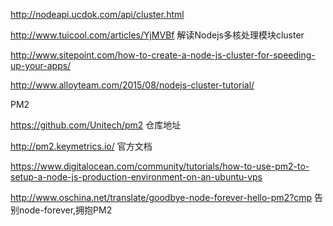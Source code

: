 
http://nodeapi.ucdok.com/api/cluster.html

http://www.tuicool.com/articles/YjMVBf 解读Nodejs多核处理模块cluster

http://www.sitepoint.com/how-to-create-a-node-js-cluster-for-speeding-up-your-apps/

http://www.alloyteam.com/2015/08/nodejs-cluster-tutorial/

PM2

https://github.com/Unitech/pm2 仓库地址

http://pm2.keymetrics.io/ 官方文档

https://www.digitalocean.com/community/tutorials/how-to-use-pm2-to-setup-a-node-js-production-environment-on-an-ubuntu-vps

http://www.oschina.net/translate/goodbye-node-forever-hello-pm2?cmp 告别node-forever,拥抱PM2

